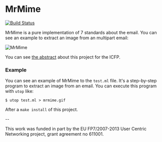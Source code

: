 MrMime
======

[![Build Status](https://travis-ci.org/oklm-wsh/MrMime.svg)](https://travis-ci.org/oklm-wsh/MrMime)

MrMime is a pure implementation of 7 standards about the email. You can see an example to extract an image from an multipart email:

![MrMime](http://img.isomorphis.me/GAGeU.gif)

You can see [the abstract](http://din.osau.re/mrmime.pdf) about this project for the ICFP.

### Example

You can see an example of MrMime to the `test.ml` file. It's a step-by-step program to extract an image from an email. You can execute this program with `utop` like:

```
$ utop test.ml > mrmime.gif
```

After a `make install` of this project.

--

This work was funded in part by the EU FP7/2007-2013 User Centric Networking project, grant agreement no 611001.
